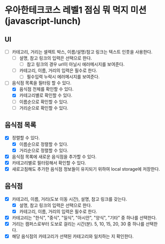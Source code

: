 # 우아한테크코스 레벨1 점심 뭐 먹지 미션(javascript-lunch)

## UI

- [ ] 카테고리, 거리는 셀렉트 박스, 이름/설명/참고 링크는 텍스트 인풋을 사용한다.
  - [ ] 설명, 참고 링크의 입력은 선택으로 한다.
    - [ ] 참고 링크의 경우 url이 아닐시 에러메시지를 보여준다.
  - [ ] 카테고리, 이름, 거리의 입력은 필수로 한다.
    - [ ] 필수입력 누락시 에러메시지를 보여준다.
- [ ] 음식점 목록을 필터링 할 수 있다.
  - [x] 음식점 전체를 확인할 수 있다.
  - [x] 카테고리별로 확인할 수 있다.
  - [ ] 이름순으로 확인할 수 있다.
  - [ ] 거리순으로 확인할 수 있다.

## 음식점 목록

- [x] 정렬할 수 있다.
  - [x] 이름순으로 정렬할 수 있다.
  - [x] 거리순으로 정렬할 수 있다.
- [x] 음식점 목록에 새로운 음식점을 추가할 수 있다.
- [x] 카테고리별로 필터링해서 확인할 수 있다.
- [x] 새로고침해도 추가한 음식점 정보들이 유지되기 위하여 local storage에 저장한다.

## 음식점

- [x] 카테고리, 이름, 거리(도보 이동 시간), 설명, 참고 링크를 갖는다.
  - [x] 설명, 참고 링크의 입력은 선택으로 한다.
  - [x] 카테고리, 이름, 거리의 입력은 필수로 한다.
- [x] 카테고리는 "한식", "중식", "일식", "아시안", "양식", "기타" 중 하나를 선택한다.
- [x] 거리는 캠퍼스로부터 도보로 걸리는 시간(분). 5, 10, 15, 20, 30 중 하나를 선택한다.
- [x] 해당 음식점의 카테고리가 선택된 카테고리와 일치하는 지 확인한다.
